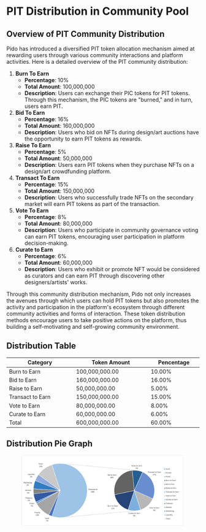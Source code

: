 # PIT Distribution in Community Pool

## Overview of PIT Community Distribution

Pido has introduced a diversified PIT token allocation mechanism aimed at rewarding users through various community interactions and platform activities. Here is a detailed overview of the PIT community distribution:

1. &#x20;**Burn To Earn**
   * **Percentage**: 10%
   * **Total Amount**: 100,000,000
   * **Description**: Users can exchange their PIC tokens for PIT tokens. Through this mechanism, the PIC tokens are "burned," and in turn, users earn PIT.
2. **Bid To Earn**
   * **Percentage**: 16%
   * **Total Amount**: 160,000,000
   * **Description**: Users who bid on NFTs during design/art auctions have the opportunity to earn PIT tokens as rewards.
3. **Raise To Earn**
   * **Percentage**: 5%
   * **Total Amount**: 50,000,000
   * **Description**: Users earn PIT tokens when they purchase NFTs on a design/art crowdfunding platform.
4. **Transact To Earn**
   * **Percentage**: 15%
   * **Total Amount**: 150,000,000
   * **Description**: Users who successfully trade NFTs on the secondary market will earn PIT tokens as part of the transaction.
5. **Vote To Earn**
   * **Percentage**: 8%
   * **Total Amount**: 80,000,000
   * **Description**: Users who participate in community governance voting can earn PIT tokens, encouraging user participation in platform decision-making.
6. **Curate to Earn**
   * **Percentage**: 6%
   * **Total Amount**: 60,000,000
   * **Description**: Users who exhibit or promote NFT would be considered as curators and can earn PIT through discovering other designers/artists' works.

Through this community distribution mechanism, Pido not only increases the avenues through which users can hold PIT tokens but also promotes the activity and participation in the platform's ecosystem through different community activities and forms of interaction. These token distribution methods encourage users to take positive actions on the platform, thus building a self-motivating and self-growing community environment.

## Distribution Table

<table><thead><tr><th width="180.48765432098767">Category</th><th width="195">Token Amount</th><th width="128">Pencentage</th></tr></thead><tbody><tr><td>Burn to Earn</td><td>100,000,000.00</td><td>10.00%</td></tr><tr><td>Bid to Earn</td><td>160,000,000.00</td><td>16.00%</td></tr><tr><td>Raise to Earn</td><td>50,000,000.00</td><td>5.00%</td></tr><tr><td>Transact to Earn</td><td>150,000,000.00</td><td>15.00%</td></tr><tr><td>Vote to Earn</td><td>80,000,000.00</td><td>8.00%</td></tr><tr><td>Curate to Earn</td><td>60,000,000.00</td><td>6.00%</td></tr><tr><td>Total</td><td>600,000,000.00</td><td>60.00%</td></tr></tbody></table>

## Distribution Pie Graph

<figure><img src="../../.gitbook/assets/Token Percentage 2 (1).png" alt=""><figcaption></figcaption></figure>
